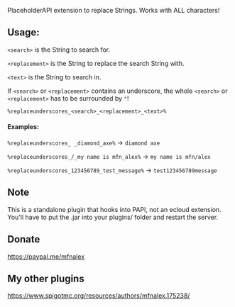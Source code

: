 PlaceholderAPI extension to replace Strings. Works with ALL characters!

## Usage:

`<search>` is the String to search for.

`<replacement>` is the String to replace the search String with.
    
`<text>` is the String to search in.

If `<search>` or `<replacement>` contains an underscore, the whole `<search>` or `<replacement>` has to be surrounded by `"`!

`%replaceunderscores_<search>_<replacement>_<text>%`

#### Examples:

`%replaceunderscores_ _diamond_axe%` -> `diamond axe`

`%replaceunderscores_/_my name is mfn_alex%` -> `my name is mfn/alex`

`%replaceunderscores_123456789_test_message%` -> `test123456789message`

## Note
This is a standalone plugin that hooks into PAPI, not an ecloud extension. You'll have to put the .jar into your plugins/ folder and restart the server.

## Donate
https://paypal.me/mfnalex

## My other plugins
https://www.spigotmc.org/resources/authors/mfnalex.175238/